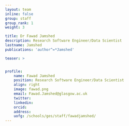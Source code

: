 ```yaml
---
layout: team
inline: false
group: staff
group_rank: 1
weight: 3

title: Dr Fawad Jamshed
description: Research Software Engineer/Data Scientist
lastname: Jamshed
publications: 'author^=*Jamshed'

teaser: >


profile:
    name: Fawad Jamshed
    position: Research Software Engineer/Data Scientist
    align: right
    image: fawad.png
    email: Fawad.Jamshed@glasgow.ac.uk
    twitter:
    linkedin:
    orcid:
    address:
    uofg: /schools/ges/staff/fawadjamshed/
---
```


